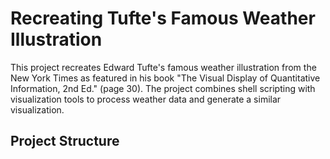 # Recreating Tufte's Famous Weather Illustration

This project recreates Edward Tufte's famous weather illustration from the New York Times as featured in his book "The Visual Display of Quantitative Information, 2nd Ed." (page 30). The project combines shell scripting with visualization tools to process weather data and generate a similar visualization.

## Project Structure